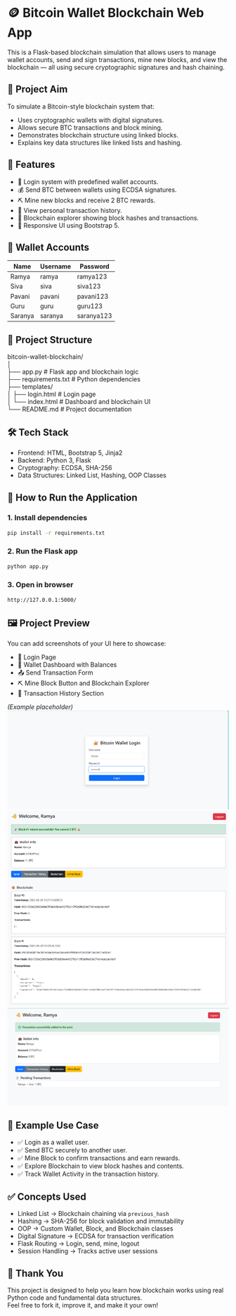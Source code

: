 # 🪙 Bitcoin Wallet Blockchain Web App

This is a Flask-based blockchain simulation that allows users to manage wallet accounts, send and sign transactions, mine new blocks, and view the blockchain — all using secure cryptographic signatures and hash chaining.

## 🎯 Project Aim

To simulate a Bitcoin-style blockchain system that:
- Uses cryptographic wallets with digital signatures.
- Allows secure BTC transactions and block mining.
- Demonstrates blockchain structure using linked blocks.
- Explains key data structures like linked lists and hashing.

## 🚀 Features

- 🔐 Login system with predefined wallet accounts.
- 💰 Send BTC between wallets using ECDSA signatures.
- ⛏️ Mine new blocks and receive 2 BTC rewards.
- 📜 View personal transaction history.
- 🔗 Blockchain explorer showing block hashes and transactions.
- 🎨 Responsive UI using Bootstrap 5.

## 👥 Wallet Accounts

| Name     | Username | Password  |
|----------|----------|-----------|
| Ramya    | ramya    | ramya123  |
| Siva     | siva     | siva123   |
| Pavani   | pavani   | pavani123 |
| Guru     | guru     | guru123   |
| Saranya  | saranya  | saranya123|

## 📁 Project Structure

bitcoin-wallet-blockchain/  
│  
├── app.py                 # Flask app and blockchain logic  
├── requirements.txt       # Python dependencies  
├── templates/  
│   ├── login.html         # Login page  
│   └── index.html         # Dashboard and blockchain UI  
└── README.md              # Project documentation  

## 🛠️ Tech Stack

- Frontend: HTML, Bootstrap 5, Jinja2  
- Backend: Python 3, Flask  
- Cryptography: ECDSA, SHA-256  
- Data Structures: Linked List, Hashing, OOP Classes

## 🚀 How to Run the Application

### 1. Install dependencies

```bash
pip install -r requirements.txt
```

### 2. Run the Flask app

```bash
python app.py
```

### 3. Open in browser

```bash
http://127.0.0.1:5000/
```

## 🖼️ Project Preview

You can add screenshots of your UI here to showcase:

- 🔐 Login Page  
- 💼 Wallet Dashboard with Balances  
- 📤 Send Transaction Form  
- ⛏️ Mine Block Button and Blockchain Explorer  
- 📜 Transaction History Section

*(Example placeholder)*  
![Login UI](screenshots/login.png)  
![Blockchain Page](screenshots/blockchain.png)  
![Transaction History](screenshots/history.png)

## 📸 Example Use Case

- ✅ Login as a wallet user.  
- ✅ Send BTC securely to another user.  
- ✅ Mine Block to confirm transactions and earn rewards.  
- ✅ Explore Blockchain to view block hashes and contents.  
- ✅ Track Wallet Activity in the transaction history.

## ✅ Concepts Used

- Linked List → Blockchain chaining via `previous_hash`  
- Hashing → SHA-256 for block validation and immutability  
- OOP → Custom Wallet, Block, and Blockchain classes  
- Digital Signature → ECDSA for transaction verification  
- Flask Routing → Login, send, mine, logout  
- Session Handling → Tracks active user sessions

## 🎉 Thank You

This project is designed to help you learn how blockchain works using real Python code and fundamental data structures.  
Feel free to fork it, improve it, and make it your own!
